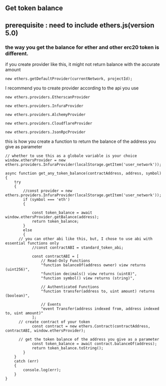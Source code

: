 ## Get token balance

## prerequisite : need to include ethers.js(version 5.0)

### the way you get the balance for ether and other erc20 token is different.

if you create provider like this, it might not return balance with the accurate amount
```
new ethers.getDefaultProvider(currentNetwork, projectId);
```
I recommend you to create provider according to the api you use
```
new ethers.providers.EtherscanProvider

new ethers.providers.InfuraProvider

new ethers.providers.AlchemyProvider

new ethers.providers.CloudflareProvider

new ethers.providers.JsonRpcProvider
```
this is how you create a function to return the balance of the address you give as parameter


```
// whether to use this as a globale variable is your choice
window.ethersProvider = new ethers.providers.InfuraProvider(localStorage.getItem('user_network'));

async function get_any_token_balance(contractAddress, address, symbol)
{
	try
	{
		//const provider = new ethers.providers.InfuraProvider(localStorage.getItem('user_network'));
		if (symbol === 'eth')
		{
			
			const token_balance = await window.ethersProvider.getBalance(address);
			return token_balance;
		}
		else
		{
      // you can other abi like this, but, I chose to use abi with essential functions only
			//const contractABI = standard_token_abi;
      
			const contractABI = [
				// Read-Only Functions
				"function balanceOf(address owner) view returns (uint256)",
				"function decimals() view returns (uint8)",
				"function symbol() view returns (string)",
			
				// Authenticated Functions
				"function transfer(address to, uint amount) returns (boolean)",
			
				// Events
				"event Transfer(address indexed from, address indexed to, uint amount)"
			];
      // create contract of your token
			const contract = new ethers.Contract(contractAddress, contractABI, window.ethersProvider);
      
      // get the token balance of the address you give as a parameter
			const token_balance = await contract.balanceOf(address);
			return token_balance.toString();
		}
	}
	catch (err)
	{
		console.log(err);
	}
}
```
